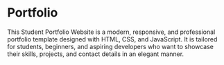 # Portfolio
  This Student Portfolio Website is a modern, responsive, and professional portfolio template designed with HTML, CSS, and JavaScript. It is tailored for students, beginners, and aspiring developers who want to showcase their skills, projects, and contact details in an elegant manner.
